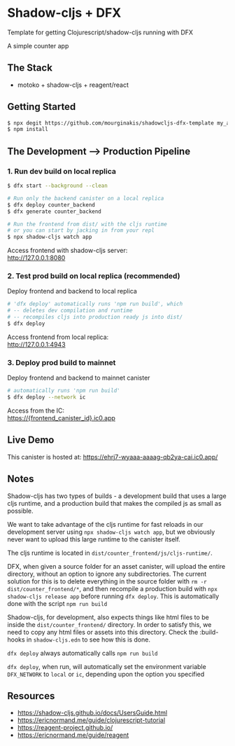 # Shadow-cljs + DFX
Template for getting Clojurescript/shadow-cljs running with DFX

A simple counter app  

## The Stack
 - motoko + shadow-cljs + reagent/react


## Getting Started
```bash
$ npx degit https://github.com/mourginakis/shadowcljs-dfx-template my_app_name
$ npm install
```

## The Development --> Production Pipeline

### 1. Run dev build on local replica
```bash
$ dfx start --background --clean

# Run only the backend canister on a local replica
$ dfx deploy counter_backend
$ dfx generate counter_backend

# Run the frontend from dist/ with the cljs runtime
# or you can start by jacking in from your repl
$ npx shadow-cljs watch app

```
Access frontend with shadow-cljs server:  
<http://127.0.0.1:8080>


### 2. Test prod build on local replica (recommended)
Deploy frontend and backend to local replica
```bash
# 'dfx deploy' automatically runs 'npm run build', which
# -- deletes dev compilation and runtime
# -- recompiles cljs into production ready js into dist/
$ dfx deploy
```
Access frontend from local replica:  
<http://127.0.0.1:4943>


### 3. Deploy prod build to mainnet
Deploy frontend and backend to mainnet canister
```bash
# automatically runs 'npm run build'
$ dfx deploy --network ic
```
Access from the IC:  
[https://{frontend_canister_id}.ic0.app](https://ic0.app)


## Live Demo
This canister is hosted at:
<https://ehrj7-wyaaa-aaaag-qb2ya-cai.ic0.app/>

## Notes

Shadow-cljs has two types of builds - a development build that uses
a large cljs runtime, and a production build that makes the compiled
js as small as possible.

We want to take advantage of the cljs runtime for fast reloads in our
development server using `npx shadow-cljs watch app`, but we obviously never
want to upload this large runtime to the canister itself.

The cljs runtime is located in `dist/counter_frontend/js/cljs-runtime/`.

DFX, when given a source folder for an asset canister, will upload the 
entire directory, without an option to ignore any subdirectories. The 
current solution for this is to delete everything in the source folder with `rm -r dist/counter_frontend/*`, 
and then recompile a production build with `npx shadow-cljs release app` 
before running `dfx deploy`. This is automatically done with the script `npm run build`

Shadow-cljs, for development, also expects things like html files to be
inside the `dist/counter_frontend/` directory. In order to satisfy this, 
we need to copy any html files or assets into this directory. Check the 
:build-hooks in `shadow-cljs.edn` to see how this is done.

`dfx deploy` always automatically calls `npm run build`

`dfx deploy`, when run, will automatically set the environment variable `DFX_NETWORK` to `local` or `ic`, depending upon the option you specified


## Resources

- <https://shadow-cljs.github.io/docs/UsersGuide.html>
- <https://ericnormand.me/guide/clojurescript-tutorial>
- <https://reagent-project.github.io/>
- <https://ericnormand.me/guide/reagent>
